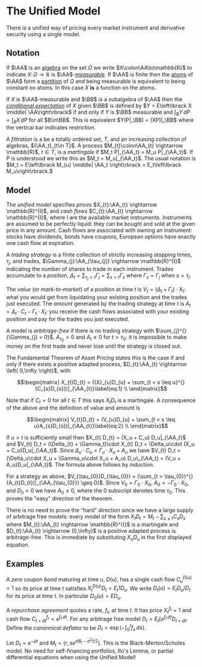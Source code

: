 # The Unified Model 

There is a unified way of pricing every market instrument and derivative
security using a single model.

## Notation

If $\AA$ is an
[algebra](https://en.wikipedia.org/wiki/Algebra_of_sets)
on the set $\Omega$ we write
$X\colon\AA\to\mathbb{R}$ to indicate $X\colon\Omega\to\mathbb{R}$
is $\AA$-[*measurable*](https://en.wikipedia.org/wiki/Measurable_function).
If $\AA$ is finite then the
[atoms](https://en.wikipedia.org/wiki/Atom_(measure_theory))
of $\AA$ form a
[partition](https://en.wikipedia.org/wiki/Partition_of_a_set)
of $\Omega$ and being measurable is
equivalent to being constant on atoms. In this case $X$ **is** a function
on the atoms.

If $X$ is $\AA$-measurable and $\BB$ is a subalgebra
of $\AA$ then the
[*conditional expectation*](https://en.wikipedia.org/wiki/Conditional_expectation)
of $X$ given
$\BB$ is defined by $Y = E\left\lbrack X \middle| \AA\right\rbrack$ if and only
if $Y$ is $\BB$ measurable and $\int_B Y\,dP = \int_B X\,dP$
for all $B\in\BB$. This is equivalent $Y(P|_\BB)
= (XP)|_\BB$ where the vertical bar indicates restriction.

A _filtration_ is a be a totally ordered set, $T$, and an increasing
collection of algebras, $(\AA_t)_{t\in T}$.  A process
$M_{t}\colon\AA_{t} \rightarrow \mathbb{R}$, $t\in T$, is
a *martingale* if $M_t P|_{\AA_t} = M_u P|_{\AA_t}$.  If $P$ is
understood we write this as $M_t = M_u|_{\AA_t}$. The
usual notation is $M_t = E\left\lbrack M_{u} \middle| \AA_t
\right\rbrack = E_t\left\lbrack M_u\right\rbrack.$

## Model

The *unified model* specifies *prices*
$X_{t}:\AA_{t} \rightarrow \mathbb{R}^{I}$, and *cash flows*
$C_{t}:\AA_{t} \rightarrow \mathbb{R}^{I}$, where $I$ are the
available market instruments. Instruments are assumed to be
perfectly liquid: they can be bought and sold at the given price in any
amount. Cash flows are associated with owning an instrument: stocks have
dividends, bonds have coupons, European options have exactly one cash flow
at expiration.

A *trading strategy* is a finite collection of strictly increasing
stopping times, $\tau_{j}$, and trades,
$\Gamma_{j}:\AA_{\tau_{j}} \rightarrow \mathbb{R}^{I}$ indicating
the number of shares to trade in each instrument. Trades accumulate to a
*position*,
$\Delta_{t} = \sum_{\tau_{j} < t}\Gamma_{j} = \sum_{s < t}\Gamma_{s}$
where $\Gamma_{s} = \Gamma_{j}$ when $s = \tau_{j}$.

The *value* (or *mark-to-market*) of a position at time $t$ is
$V_{t} = \left( \Delta_{t} + \Gamma_{t} \right) \cdot X_{t}$:
what you would get from liquidating
your existing position and the trades just executed.
The *amount* generated by the trading strategy at time $t$ is
$A_{t} = \Delta_{t} \cdot C_{t} - \Gamma_{t} \cdot X_{t}$: you receive
the cash flows associated with your existing position and pay for the
trades you just executed.

A model is *arbitrage-free* if there is no trading strategy with
$\sum_{j}^{}{\Gamma_{j} = 0}$, $A_{\tau_{0}} > 0$ and
$A_{t} \geq 0$ for $t > \tau_{0}$: it is impossible to make money on
the first trade and never lose until the strategy is closed out.

The Fundamental Theorem of Asset Pricing states this is the case if
and only if there exists a positive adapted process,
$D_{t}:\AA_{t} \rightarrow \left( 0,\infty \right)$, with

$$\begin{matrix}
X_{t}D_{t} = {(X}_{u}D_{u} + \sum_{t < s \leq u}^{}{C_{s}D_{s}})|_{\AA_{t}}\label{eq:1} \\
\end{matrix}$$

Note that if $C_{t} = 0$ for all $t \in T$ this says $X_{t}D_{t}$ is a
martingale. A consequence of the above and the definition of value and amount is

$$\begin{matrix}
V_{t}D_{t} = (V_{u}D_{u} + \sum_{t < s \leq u}A_{s}D_{s})|_{\AA_{t}}\label{eq:2} \\
\end{matrix}$$

If $u > t$ is sufficiently small then $X_{t} D_{t} = (X_u + C_u) D_u|_{\AA_t}$
and $V_{t} D_t = (\Delta_{t} + \Gamma_t)\cdot X_{t} D_t
= \Delta_u\cdot (X_u + C_u)D_u|_{\AA_t}$.
Since $\Delta_u\cdot C_u = \Gamma_u\cdot X_u + A_u$ we have
$V_{t} D_t = (\Delta_u\cdot X_u + \Gamma_u\cdot X_u + A_u) D_u\_{\AA_t}
= (V_u + A_u)D_u|_{\AA_t}$. The formula above follows by induction.

For a strategy as above,
$V_{\tau_{0}}D_{\tau_{0}} = (\sum_{t > \tau_{0}}^{}{A_{t}D_{t})|_{\AA_{\tau_{0}}} \geq 0}$.
Since $V_{0} = \Gamma_{0} \cdot X_{0}$,
$A_{0} = - \Gamma_{0} \cdot X_{0}$, and $D_{0} > 0$ we have
$A_{0} \leq 0$, where the 0 subscript denotes time $\tau_{0}$.
This proves the "easy" direction of the theorem.

There is no need to prove the "hard" direction since we have a large supply of arbitrage free models:
every model of the form
$X_{t}D_{t} = M_{t} - \sum_{s \leq t}{C_{s}D_{s}}$ where
$M_{t}:\AA_{t} \rightarrow \mathbb{R}^{I}$ is a martingale and
$D_{t}:\AA_{t} \rightarrow (0,\infty)$ is a positive adapted
process is arbitrage-free. This is immediate by substituting
$X_{u}D_{u}$ in the first displayed equation.

## Examples

A _zero coupon bond_ maturing at time $u$, $D(u)$, has a single cash flow $C^{D(u)}_u = 1$ so
its price at time $t$ satisfies $X^{D(u)}_t D_t = E_t 1 D_u$. We
write $D_t(u) = E_t D_u/D_t$ for its price at time $t$. In particular
$D_0(u) = E D_u$.

A _repurchase agreement_ quotes a rate, $f_t$, at time $t$. It has price $X^{f_t}_t = 1$ and cash flow
$C^{f_t}_{t + dt} = e^{f_t\,dt}$. For any arbitrage free model $D_t = E_t[e^{f_t\,dt}D_{t+dt}$.
Define the _canonnical deflator_ to be $D_t = \exp(-\int_0^t f_s\,ds)$.

Let $D_t = e^{-\rho t}$ and $M_t = (r, s e^{\sigma B_t - \sigma^2
t/2})$. This is the Black-Merton/Scholes model. No need for self-financing
portfolios, Ito's Lemma, or partial differential equations when using
the Unified Model!
